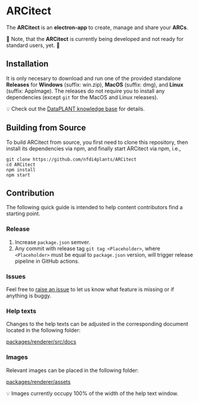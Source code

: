 # ARCitect

The **ARCitect** is an **electron-app** to create, manage and share your **ARCs**.

:construction: Note, that the **ARCitect** is currently being developed and not ready for standard users, yet. :construction: 

## Installation

It is only necesary to download and run one of the provided standalone **Releases** for **Windows** (suffix: win.zip), **MacOS** (suffix: dmg), and **Linux** (suffix: AppImage). The releases do not require you to install any dependencies (except `git` for the MacOS and Linux releases).

:bulb: Check out the [DataPLANT knowledge base](https://nfdi4plants.org/nfdi4plants.knowledgebase/docs/ARCitect-Manual/index.html) for details.

## Building from Source 

To build ARCitect from source, you first need to clone this repository, then install its dependencies via npm, and finally start ARCitect via npm, i.e.,
```
git clone https://github.com/nfdi4plants/ARCitect
cd ARCitect
npm install
npm start
```

## Contribution

The following quick guide is intended to help content contributors find a starting point.

### Release 

1. Increase `package.json` semver.
2. Any commit with release tag `git tag <Placeholder>`, where `<Placeholder>` must be equal to `package.json` version, will trigger release pipeline in GitHub actions.

### Issues

Feel free to [raise an issue](https://github.com/nfdi4plants/ARCitect/issues/new/choose) to let us know what feature is missing or if anything is buggy.

### Help texts

Changes to the help texts can be adjusted in the corresponding document located in the following folder: 

[packages/renderer/src/docs](packages/renderer/src/docs)

### Images

Relevant images can be placed in the following folder: 

[packages/renderer/assets](packages/renderer/assets)

:bulb: Images currently occupy 100% of the width of the help text window.
